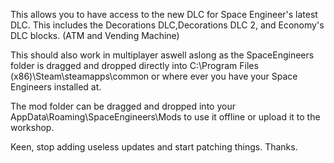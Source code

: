 
This allows you to have access to the new DLC for Space Engineer's latest DLC. This includes the Decorations DLC,Decorations DLC 2, and Economy's DLC blocks. (ATM and Vending Machine)

This should also work in multiplayer aswell aslong as the SpaceEngineers folder is dragged and dropped directly into C:\Program Files (x86)\Steam\steamapps\common or where ever you have your Space Engineers installed at.


The mod folder can be dragged and dropped into your AppData\Roaming\SpaceEngineers\Mods to use it offline or upload it to the workshop.


Keen, stop adding useless updates and start patching things. Thanks.
